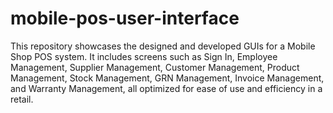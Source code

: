 # mobile-pos-user-interface
This repository showcases the designed and developed GUIs for a Mobile Shop POS system. It includes screens such as Sign In, Employee Management, Supplier Management, Customer Management, Product Management, Stock Management, GRN Management, Invoice Management, and Warranty Management, all optimized for ease of use and efficiency in a retail.
